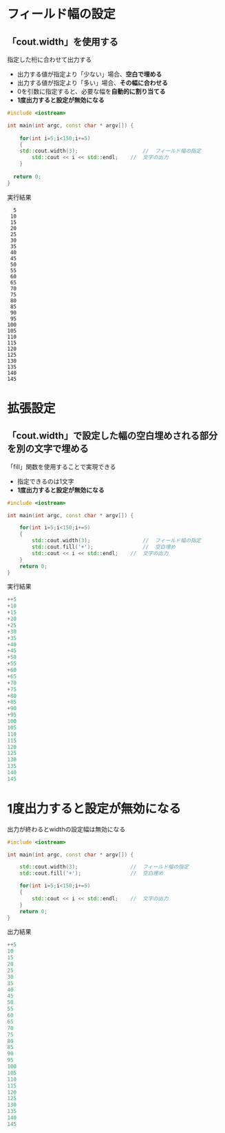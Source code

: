 # フィールド幅の設定

## 「cout.width」を使用する

指定した桁に合わせて出力する

- 出力する値が指定より「少ない」場合、**空白で埋める**
- 出力する値が指定より「多い」場合、**その幅に合わせる**
- 0を引数に指定すると、必要な幅を**自動的に割り当てる**
- **1度出力すると設定が無効になる**

```c++
#include <iostream>

int main(int argc, const char * argv[]) {
  
	for(int i=5;i<150;i+=5)
	{
  	std::cout.width(3);						//	フィールド幅の指定
		std::cout << i << std::endl;	//	文字の出力
	}
  
  return 0;
}
```

実行結果

```
  5
 10
 15
 20
 25
 30
 35
 40
 45
 50
 55
 60
 65
 70
 75
 80
 85
 90
 95
100
105
110
115
120
125
130
135
140
145
```

# 拡張設定

## 「cout.width」で設定した幅の空白埋めされる部分を別の文字で埋める

「fill」関数を使用することで実現できる

- 指定できるのは1文字
- **1度出力すると設定が無効になる**

```c++
#include <iostream>

int main(int argc, const char * argv[]) {

    for(int i=5;i<150;i+=5)
    {
        std::cout.width(3);                 //  フィールド幅の指定
        std::cout.fill('+');                //  空白埋め
        std::cout << i << std::endl;    //  文字の出力
    }
    return 0;
}

```

実行結果

```c++
++5
+10
+15
+20
+25
+30
+35
+40
+45
+50
+55
+60
+65
+70
+75
+80
+85
+90
+95
100
105
110
115
120
125
130
135
140
145
```

# 1度出力すると設定が無効になる

出力が終わるとwidthの設定幅は無効になる

```c++
#include <iostream>

int main(int argc, const char * argv[]) {

    std::cout.width(3);                 //  フィールド幅の指定
    std::cout.fill('+');                //  空白埋め

    for(int i=5;i<150;i+=5)
    {
        std::cout << i << std::endl;    //  文字の出力
    }
    return 0;
}

```

出力結果

```c++
++5
10
15
20
25
30
35
40
45
50
55
60
65
70
75
80
85
90
95
100
105
110
115
120
125
130
135
140
145
```

# 